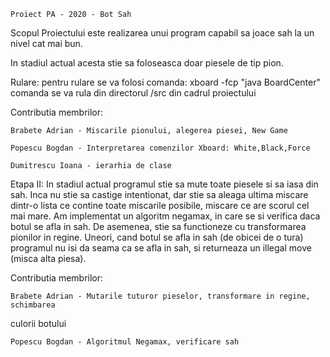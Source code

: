                         
    Proiect PA - 2020 - Bot Sah

Scopul Proiectului este realizarea unui program capabil sa joace sah la un nivel
cat mai bun.

In stadiul actual acesta stie sa foloseasca doar piesele de tip pion.

            
Rulare:
    pentru rulare se va folosi comanda: xboard -fcp "java BoardCenter"
    comanda se va rula din directorul /src din cadrul proiectului
                    
Contributia membrilor:
                    
    Brabete Adrian - Miscarile pionului, alegerea piesei, New Game
                  
    Popescu Bogdan - Interpretarea comenzilor Xboard: White,Black,Force
                  
    Dumitrescu Ioana - ierarhia de clase 
    
Etapa II:
    In stadiul actual programul stie sa mute toate piesele si sa iasa din sah.
Inca nu stie sa castige intentionat, dar stie sa aleaga ultima miscare dintr-o 
lista ce contine toate miscarile posibile, miscare ce are scorul cel mai mare.
Am implementat un algoritm negamax, in care se si verifica daca botul se afla
in sah. De asemenea, stie sa functioneze cu transformarea pionilor in regine.
    Uneori, cand botul se afla in sah (de obicei de o tura) programul nu isi
da seama ca se afla in sah, si returneaza un illegal move (misca alta piesa).

Contributia membrilor:
                
    Brabete Adrian - Mutarile tuturor pieselor, transformare in regine, schimbarea
                
culorii botului
                  
    Popescu Bogdan - Algoritmul Negamax, verificare sah